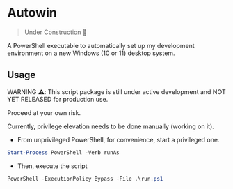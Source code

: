 # Autowin

> Under Construction 🚧

A PowerShell executable to automatically set up my development environment on a new Windows (10 or 11) desktop system.

## Usage

WARNING ⚠️: This script package is still under active development and NOT YET RELEASED for production use.

Proceed at your own risk.

Currently, privilege elevation needs to be done manually (working on it).

- From unprivileged PowerShell, for convenience, start a privileged one.

```powershell
Start-Process PowerShell -Verb runAs
```

- Then, execute the script

```powershell
PowerShell -ExecutionPolicy Bypass -File .\run.ps1
```
